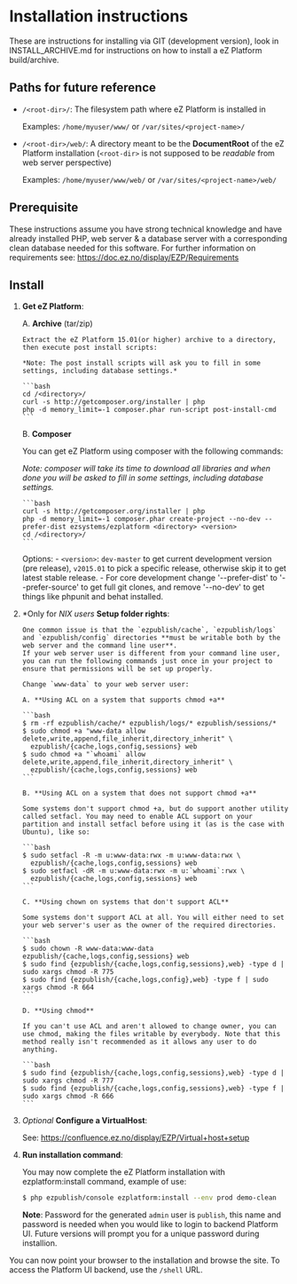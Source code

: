# Installation instructions

  These are instructions for installing via GIT (development version), look in INSTALL_ARCHIVE.md for instructions on how to install a eZ Platform build/archive.

## Paths for future reference
  * `/<root-dir>/`: The filesystem path where eZ Platform is installed in

    Examples: `/home/myuser/www/` or `/var/sites/<project-name>/`

  * `/<root-dir>/web/`: A directory meant to be the **DocumentRoot** of the eZ Platform installation (`<root-dir>` is not supposed to be _readable_ from web server perspective)

    Examples: `/home/myuser/www/web/` or `/var/sites/<project-name>/web/`

## Prerequisite

  These instructions assume you have strong technical knowledge and have already installed PHP, web server & a database server with a corresponding clean database needed for this software.
  For further information on requirements see: https://doc.ez.no/display/EZP/Requirements

## Install

1. **Get eZ Platform**:

    A. **Archive** (tar/zip)

       Extract the eZ Platform 15.01(or higher) archive to a directory, then execute post install scripts:

       *Note: The post install scripts will ask you to fill in some settings, including database settings.*

       ```bash
       cd /<directory>/
       curl -s http://getcomposer.org/installer | php
       php -d memory_limit=-1 composer.phar run-script post-install-cmd
       ```


    B. **Composer**

     You can get eZ Platform using composer with the following commands:

     *Note: composer will take its time to download all libraries and when done you will be asked to fill in some settings, including database settings.*

       ```bash
       curl -s http://getcomposer.org/installer | php
       php -d memory_limit=-1 composer.phar create-project --no-dev --prefer-dist ezsystems/ezplatform <directory> <version>
       cd /<directory>/
       ```

     Options:
       - `<version>`: `dev-master` to get current development version (pre release), `v2015.01` to pick a specific release, otherwise skip it to get latest stable release.
       - For core development change '--prefer-dist' to '--prefer-source' to get full git clones, and remove '--no-dev' to get things like phpunit and behat installed.

2. *Only for *NIX users* **Setup folder rights**:

       One common issue is that the `ezpublish/cache`, `ezpublish/logs` and `ezpublish/config` directories **must be writable both by the web server and the command line user**.
       If your web server user is different from your command line user, you can run the following commands just once in your project to ensure that permissions will be set up properly.

       Change `www-data` to your web server user:

       A. **Using ACL on a system that supports chmod +a**

       ```bash
       $ rm -rf ezpublish/cache/* ezpublish/logs/* ezpublish/sessions/*
       $ sudo chmod +a "www-data allow delete,write,append,file_inherit,directory_inherit" \
         ezpublish/{cache,logs,config,sessions} web
       $ sudo chmod +a "`whoami` allow delete,write,append,file_inherit,directory_inherit" \
         ezpublish/{cache,logs,config,sessions} web
       ```

       B. **Using ACL on a system that does not support chmod +a**

       Some systems don't support chmod +a, but do support another utility called setfacl. You may need to enable ACL support on your partition and install setfacl before using it (as is the case with Ubuntu), like so:

       ```bash
       $ sudo setfacl -R -m u:www-data:rwx -m u:www-data:rwx \
         ezpublish/{cache,logs,config,sessions} web
       $ sudo setfacl -dR -m u:www-data:rwx -m u:`whoami`:rwx \
         ezpublish/{cache,logs,config,sessions} web
       ```

       C. **Using chown on systems that don't support ACL**

       Some systems don't support ACL at all. You will either need to set your web server's user as the owner of the required directories.

       ```bash
       $ sudo chown -R www-data:www-data ezpublish/{cache,logs,config,sessions} web
       $ sudo find {ezpublish/{cache,logs,config,sessions},web} -type d | sudo xargs chmod -R 775
       $ sudo find {ezpublish/{cache,logs,config},web} -type f | sudo xargs chmod -R 664
       ```

       D. **Using chmod**

       If you can't use ACL and aren't allowed to change owner, you can use chmod, making the files writable by everybody. Note that this method really isn't recommended as it allows any user to do anything.

       ```bash
       $ sudo find {ezpublish/{cache,logs,config,sessions},web} -type d | sudo xargs chmod -R 777
       $ sudo find {ezpublish/{cache,logs,config,sessions},web} -type f | sudo xargs chmod -R 666
       ```

3. *Optional* **Configure a VirtualHost**:

    See: https://confluence.ez.no/display/EZP/Virtual+host+setup


4. **Run installation command**:

    You may now complete the eZ Platform installation with ezplatform:install command, example of use:

    ```bash
    $ php ezpublish/console ezplatform:install --env prod demo-clean
    ```

    **Note**: Password for the generated `admin` user is `publish`, this name and password is needed when you would like to login to backend Platform UI. Future versions will prompt you for a unique password during installion.

You can now point your browser to the installation and browse the site. To access the Platform UI backend, use the `/shell` URL.

